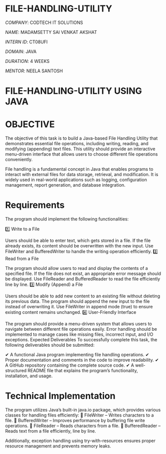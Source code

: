 # FILE-HANDLING-UTILITY

*COMPANY*: CODTECH IT SOLUTIONS

*NAME*: MADAMSETTY SAI VENKAT AKSHAT

*INTERN ID*: CT08UFI

*DOMAIN*: JAVA

*DURATION*: 4 WEEKS

*MENTOR*: NEELA SANTOSH

# FILE-HANDLING-UTILITY USING JAVA
# OBJECTIVE
The objective of this task is to build a Java-based File Handling Utility that demonstrates essential file operations, including writing, reading, and modifying (appending) text files. This utility should provide an interactive menu-driven interface that allows users to choose different file operations conveniently.

File handling is a fundamental concept in Java that enables programs to interact with external files for data storage, retrieval, and modification. It is widely used in real-world applications such as logging, configuration management, report generation, and database integration.

# Requirements
The program should implement the following functionalities:

1️⃣ Write to a File

Users should be able to enter text, which gets stored in a file.
If the file already exists, its content should be overwritten with the new input.
Use FileWriter and BufferedWriter to handle the writing operation efficiently.
2️⃣ Read from a File

The program should allow users to read and display the contents of a specified file.
If the file does not exist, an appropriate error message should be displayed.
Use FileReader and BufferedReader to read the file efficiently line by line.
3️⃣ Modify (Append) a File

Users should be able to add new content to an existing file without deleting its previous data.
The program should append the new input to the file instead of overwriting it.
Use FileWriter in append mode (true) to ensure existing content remains unchanged.
4️⃣ User-Friendly Interface

The program should provide a menu-driven system that allows users to navigate between different file operations easily.
Error handling should be implemented to manage cases like missing files, incorrect input, and I/O exceptions.
Expected Deliverables
To successfully complete this task, the following deliverables should be submitted:

✔ A functional Java program implementing file handling operations.
✔ Proper documentation and comments in the code to improve readability.
✔ A GitHub repository containing the complete source code.
✔ A well-structured README file that explains the program’s functionality, installation, and usage.

# Technical Implementation
The program utilizes Java’s built-in java.io package, which provides various classes for handling files efficiently:
🔹 FileWriter – Writes characters to a file.
🔹 BufferedWriter – Improves performance by buffering file write operations.
🔹 FileReader – Reads characters from a file.
🔹 BufferedReader – Reads text from a file efficiently, line by line.

Additionally, exception handling using try-with-resources ensures proper resource management and prevents memory leaks.
